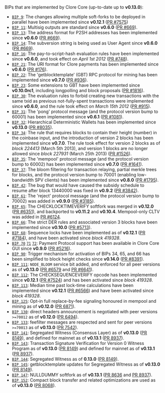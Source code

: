 BIPs that are implemented by Clore Core (up-to-date up to **v0.13.0**):

* [`BIP 9`](https://github.com/Bitcoin/bips/blob/master/bip-0009.mediawiki): The changes allowing multiple soft-forks to be deployed in parallel have been implemented since **v0.12.1**  ([PR #7575](https://github.com/Bitcoin/bitcoin/pull/7575))
* [`BIP 11`](https://github.com/Bitcoin/bips/blob/master/bip-0011.mediawiki): Multisig outputs are standard since **v0.6.0** ([PR #669](https://github.com/Bitcoin/bitcoin/pull/669)).
* [`BIP 13`](https://github.com/Bitcoin/bips/blob/master/bip-0013.mediawiki): The address format for P2SH addresses has been implemented since **v0.6.0** ([PR #669](https://github.com/Bitcoin/bitcoin/pull/669)).
* [`BIP 14`](https://github.com/Bitcoin/bips/blob/master/bip-0014.mediawiki): The subversion string is being used as User Agent since **v0.6.0** ([PR #669](https://github.com/Bitcoin/bitcoin/pull/669)).
* [`BIP 16`](https://github.com/Bitcoin/bips/blob/master/bip-0016.mediawiki): The pay-to-script-hash evaluation rules have been implemented since **v0.6.0**, and took effect on *April 1st 2012* ([PR #748](https://github.com/Bitcoin/bitcoin/pull/748)).
* [`BIP 21`](https://github.com/Bitcoin/bips/blob/master/bip-0021.mediawiki): The URI format for Clore payments has been implemented since **v0.6.0** ([PR #176](https://github.com/Bitcoin/bitcoin/pull/176)).
* [`BIP 22`](https://github.com/Bitcoin/bips/blob/master/bip-0022.mediawiki): The 'getblocktemplate' (GBT) RPC protocol for mining has been implemented since **v0.7.0** ([PR #936](https://github.com/Bitcoin/bitcoin/pull/936)).
* [`BIP 23`](https://github.com/Bitcoin/bips/blob/master/bip-0023.mediawiki): Some extensions to GBT have been implemented since **v0.10.0rc1**, including longpolling and block proposals ([PR #1816](https://github.com/Bitcoin/bitcoin/pull/1816)).
* [`BIP 30`](https://github.com/Bitcoin/bips/blob/master/bip-0030.mediawiki): The evaluation rules to forbid creating new transactions with the same txid as previous not-fully-spent transactions were implemented since **v0.6.0**, and the rule took effect on *March 15th 2012* ([PR #915](https://github.com/Bitcoin/bitcoin/pull/915)).
* [`BIP 31`](https://github.com/Bitcoin/bips/blob/master/bip-0031.mediawiki): The 'pong' protocol message (and the protocol version bump to 60001) has been implemented since **v0.6.1** ([PR #1081](https://github.com/Bitcoin/bitcoin/pull/1081)).
* [`BIP 32`](https://github.com/Bitcoin/bips/blob/master/bip-0032.mediawiki): Hierarchical Deterministic Wallets has been implemented since **v0.13.0** ([PR #8035](https://github.com/Bitcoin/bitcoin/pull/8035)).
* [`BIP 34`](https://github.com/Bitcoin/bips/blob/master/bip-0034.mediawiki): The rule that requires blocks to contain their height (number) in the coinbase input, and the introduction of version 2 blocks has been implemented since **v0.7.0**. The rule took effect for version 2 blocks as of *block 224413* (March 5th 2013), and version 1 blocks are no longer allowed since *block 227931* (March 25th 2013) ([PR #1526](https://github.com/Bitcoin/bitcoin/pull/1526)).
* [`BIP 35`](https://github.com/Bitcoin/bips/blob/master/bip-0035.mediawiki): The 'mempool' protocol message (and the protocol version bump to 60002) has been implemented since **v0.7.0** ([PR #1641](https://github.com/Bitcoin/bitcoin/pull/1641)).
* [`BIP 37`](https://github.com/Bitcoin/bips/blob/master/bip-0037.mediawiki): The bloom filtering for transaction relaying, partial merkle trees for blocks, and the protocol version bump to 70001 (enabling low-bandwidth SPV clients) has been implemented since **v0.8.0** ([PR #1795](https://github.com/Bitcoin/bitcoin/pull/1795)).
* [`BIP 42`](https://github.com/Bitcoin/bips/blob/master/bip-0042.mediawiki): The bug that would have caused the subsidy schedule to resume after block 13440000 was fixed in **v0.9.2** ([PR #3842](https://github.com/Bitcoin/bitcoin/pull/3842)).
* [`BIP 61`](https://github.com/Bitcoin/bips/blob/master/bip-0061.mediawiki): The 'reject' protocol message (and the protocol version bump to 70002) was added in **v0.9.0** ([PR #3185](https://github.com/Bitcoin/bitcoin/pull/3185)).
* [`BIP 65`](https://github.com/Bitcoin/bips/blob/master/bip-0065.mediawiki): The CHECKLOCKTIMEVERIFY softfork was merged in **v0.12.0** ([PR #6351](https://github.com/Bitcoin/bitcoin/pull/6351)), and backported to **v0.11.2** and **v0.10.4**. Mempool-only CLTV was added in [PR #6124](https://github.com/Bitcoin/bitcoin/pull/6124).
* [`BIP 66`](https://github.com/Bitcoin/bips/blob/master/bip-0066.mediawiki): The strict DER rules and associated version 3 blocks have been implemented since **v0.10.0** ([PR #5713](https://github.com/Bitcoin/bitcoin/pull/5713)).
* [`BIP 68`](https://github.com/Bitcoin/bips/blob/master/bip-0068.mediawiki): Sequence locks have been implemented as of **v0.12.1**  ([PR #7184](https://github.com/Bitcoin/bitcoin/pull/7184)), and have been activated since *block 419328*.
* [`BIP 70`](https://github.com/Bitcoin/bips/blob/master/bip-0070.mediawiki) [`71`](https://github.com/Bitcoin/bips/blob/master/bip-0071.mediawiki) [`72`](https://github.com/Bitcoin/bips/blob/master/bip-0072.mediawiki): Payment Protocol support has been available in Clore Core GUI since **v0.9.0** ([PR #5216](https://github.com/Bitcoin/bitcoin/pull/5216)).
* [`BIP 90`](https://github.com/Bitcoin/bips/blob/master/bip-0090.mediawiki): Trigger mechanism for activation of BIPs 34, 65, and 66 has been simplified to block height checks since **v0.14.0** ([PR #8391](https://github.com/Bitcoin/bitcoin/pull/8391)).
* [`BIP 111`](https://github.com/Bitcoin/bips/blob/master/bip-0111.mediawiki): `NODE_BLOOM` service bit added, and enforced for all peer versions as of **v0.13.0** ([PR #6579](https://github.com/Bitcoin/bitcoin/pull/6579) and [PR #6641](https://github.com/Bitcoin/bitcoin/pull/6641)).
* [`BIP 112`](https://github.com/Bitcoin/bips/blob/master/bip-0112.mediawiki): The CHECKSEQUENCEVERIFY opcode has been implemented since **v0.12.1** ([PR #7524](https://github.com/Bitcoin/bitcoin/pull/7524)) and has been activated since *block 419328*.
* [`BIP 113`](https://github.com/Bitcoin/bips/blob/master/bip-0113.mediawiki): Median time past lock-time calculations have been implemented since **v0.12.1** ([PR #6566](https://github.com/Bitcoin/bitcoin/pull/6566)) and have been activated since *block 419328*.
* [`BIP 125`](https://github.com/Bitcoin/bips/blob/master/bip-0125.mediawiki): Opt-in full replace-by-fee signaling honoured in mempool and mining as of **v0.12.0** ([PR 6871](https://github.com/Bitcoin/bitcoin/pull/6871)).
* [`BIP 130`](https://github.com/Bitcoin/bips/blob/master/bip-0130.mediawiki): direct headers announcement is negotiated with peer versions `>=70012` as of **v0.12.0** ([PR 6494](https://github.com/Bitcoin/bitcoin/pull/6494)).
* [`BIP 133`](https://github.com/Bitcoin/bips/blob/master/bip-0133.mediawiki): feefilter messages are respected and sent for peer versions `>=70013` as of **v0.13.0** ([PR 7542](https://github.com/Bitcoin/bitcoin/pull/7542)).
* [`BIP 141`](https://github.com/Bitcoin/bips/blob/master/bip-0141.mediawiki): Segregated Witness (Consensus Layer) as of **v0.13.0** ([PR 8149](https://github.com/Bitcoin/bitcoin/pull/8149)), and defined for mainnet as of **v0.13.1** ([PR 8937](https://github.com/Bitcoin/bitcoin/pull/8937)).
* [`BIP 143`](https://github.com/Bitcoin/bips/blob/master/bip-0143.mediawiki): Transaction Signature Verification for Version 0 Witness Program as of **v0.13.0** ([PR 8149](https://github.com/Bitcoin/bitcoin/pull/8149)) and defined for mainnet as of **v0.13.1** ([PR 8937](https://github.com/Bitcoin/bitcoin/pull/8937)).
* [`BIP 144`](https://github.com/Bitcoin/bips/blob/master/bip-0144.mediawiki): Segregated Witness as of **0.13.0** ([PR 8149](https://github.com/Bitcoin/bitcoin/pull/8149)).
* [`BIP 145`](https://github.com/Bitcoin/bips/blob/master/bip-0145.mediawiki): getblocktemplate updates for Segregated Witness as of **v0.13.0** ([PR 8149](https://github.com/Bitcoin/bitcoin/pull/8149)).
* [`BIP 147`](https://github.com/Bitcoin/bips/blob/master/bip-0147.mediawiki): NULLDUMMY softfork as of **v0.13.1** ([PR 8636](https://github.com/Bitcoin/bitcoin/pull/8636) and [PR 8937](https://github.com/Bitcoin/bitcoin/pull/8937)).
* [`BIP 152`](https://github.com/Bitcoin/bips/blob/master/bip-0152.mediawiki): Compact block transfer and related optimizations are used as of **v0.13.0** ([PR 8068](https://github.com/Bitcoin/bitcoin/pull/8068)).
